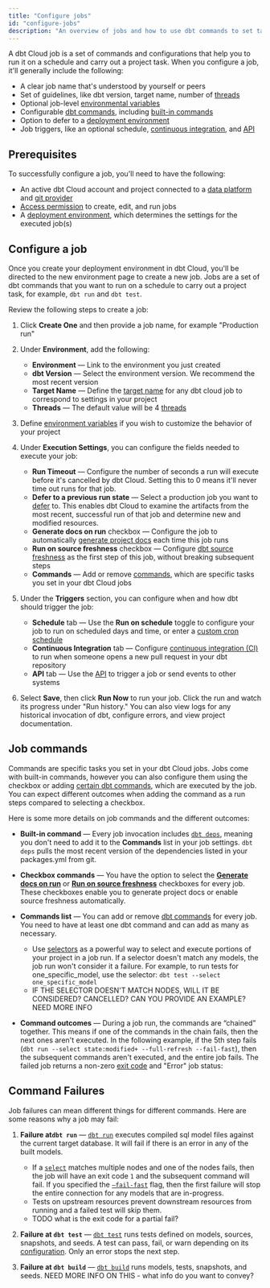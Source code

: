 ```yaml
---
title: "Configure jobs"
id: "configure-jobs"
description: "An overview of jobs and how to use dbt commands to set tasks for your dbt Cloud jobs."
---
```


A dbt Cloud job is a set of commands and configurations that help you to run it on a schedule and carry out a project task. When you configure a job, it'll generally include the following:

- A clear job name that's understood by yourself or peers
- Set of guidelines, like dbt version, target name, number of [threads](/docs/get-started/connection-profiles#understanding-threads)
- Optional job-level [environmental variables](/docs/build/environment-variables)
- Configurable [dbt commands](/reference/dbt-commands), including [built-in commands](#job-commands)
- Option to defer to a [deployment environment](/docs/collaborate/environments/dbt-cloud-environments#types-of-environments)
- Job triggers, like an optional schedule, [continuous integration](/docs/deploy/cloud-ci-job), and [API](/docs/dbt-cloud-apis/overview)

## Prerequisites

To successfully configure a job, you'll need to have the following:

- An active dbt Cloud account and project connected to a [data platform](/docs/get-started/connect-your-database) and [git provider](/docs/collaborate/git/connect-github)
- [Access permission](/docs/collaborate/manage-access/about-access) to create, edit, and run jobs
- A [deployment environment](/docs/collaborate/environments/dbt-cloud-environments#create-a-deployment-environment), which determines the settings for the executed job(s)

## Configure a job

Once you create your deployment environment in dbt Cloud, you'll be directed to the new environment page to create a new job. Jobs are a set of dbt commands that you want to run on a schedule to carry out a project task, for example, `dbt run` and `dbt test`.

Review the following steps to create a job:

1. Click **Create One** and then provide a job name, for example "Production run" 

2. Under **Environment**, add the following:
    * **Environment** &mdash; Link to the environment you just created
    * **dbt Version** &mdash; Select the environment version. We recommend the most recent version
    * **Target Name** &mdash; Define the [target name](/docs/build/custom-target-names) for any dbt cloud job to correspond to settings in your project
    * **Threads** &mdash; The default value will be 4 [threads](/docs/get-started/connection-profiles#understanding-threads)


3. Define [environment variables](/docs/build/environment-variables) if you wish to customize the behavior of your project

<Lightbox src ="/img/docs/dbt-cloud/using-dbt-cloud/create-new-job.jpg" title="Configuring your environment job settings"/>

4. Under **Execution Settings**, you can configure the fields needed to execute your job:

    * **Run Timeout** &mdash; Configure the number of seconds a run will execute before it's cancelled by dbt Cloud. Setting this to 0 means it'll never time out runs for that job.   
    * **Defer to a previous run state** &mdash; Select a production job you want to [defer](/docs/deploy/cloud-ci-job#deferral-and-state-comparison) to. This enables dbt Cloud to examine the artifacts from the most recent, successful run of that job and determine new and modified resources. 
    * **Generate docs on run** checkbox &mdash; Configure the job to automatically [generate project docs](/docs/collaborate/build-and-view-your-docs) each time this job runs
    * **Run on source freshness** checkbox &mdash;  Configure [dbt source freshness](/docs/deploy/source-freshness) as the first step of this job, without breaking subsequent steps
    * **Commands** &mdash; Add or remove [commands](#job-commands), which are specific tasks you set in your dbt Cloud jobs

<Lightbox src ="/img/docs/dbt-cloud/using-dbt-cloud/execution-settings.jpg" title="Configuring your execution job settings"/>

5. Under the **Triggers** section, you can configure when and how dbt should trigger the job: 

    * **Schedule** tab &mdash; Use the **Run on schedule** toggle to configure your job to run on scheduled days and time, or enter a [custom cron schedule](/docs/deploy/job-triggers)
    * **Continuous Integration** tab &mdash; Configure [continuous integration (CI)](/docs/deploy/cloud-ci-job) to run when someone opens a new pull request in your dbt repository
    * **API** tab &mdash; Use the [API](/docs/dbt-cloud-apis/overview) to trigger a job or send events to other systems

<Lightbox src ="/img/docs/dbt-cloud/using-dbt-cloud/triggers.jpg" title="Configuring your job triggers"/>

6. Select **Save**, then click **Run Now** to run your job. Click the run and watch its progress under "Run history." You can also view logs for any historical invocation of dbt, configure errors, and view project documentation. 

## Job commands

Commands are specific tasks you set in your dbt Cloud jobs.  Jobs come with built-in commands, however you can also configure them using the checkbox or adding [certain dbt commands](/reference/dbt-commands), which are executed by the job. You can expect different outcomes when adding the command as a run steps compared to selecting a checkbox. 

<Lightbox src ="/img/docs/dbt-cloud/using-dbt-cloud/job-commands.gif" title="Configuring checkbox and commands list"/>

Here is some more details on job commands and the different outcomes:

- **Built-in command** &mdash; Every job invocation includes [`dbt deps`](/reference/commands/deps), meaning you don't need to add it to the **Commands** list in your job settings. `dbt deps` pulls the most recent version of the dependencies listed in your packages.yml from git.

- **Checkbox commands** &mdash; You have the option to select the [**Generate docs on run**](/docs/collaborate/build-and-view-your-docs) or [**Run on source freshness**](/docs/deploy/source-freshness) checkboxes for every job. These checkboxes enable you to generate project docs or enable source freshness automatically. 

- **Commands list** &mdash; You can add or remove [dbt commands](/reference/dbt-commands) for every job.  You need to have at least one dbt command and can add as many as necessary.

    * Use [selectors](/reference/node-selection/syntax) as a powerful way to select and execute portions of your project in a job run. If a selector doesn't match any models, the job run won't consider it a failure. For example, to run tests for one_specific_model, use the selector: `dbt test --select one_specific_model`

     - IF THE SELECTOR DOESN'T MATCH NODES, WILL IT BE CONSIDERED? CANCELLED? CAN YOU PROVIDE AN EXAMPLE? NEED MORE INFO

- **Command outcomes** &mdash; During a job run, the commands are “chained” together. This means if one of the commands in the chain fails, then the next ones aren't executed. In the following example, if the 5th step fails (`dbt run --select state:modified+ --full-refresh --fail-fast`), then the subsequent commands aren't executed, and the entire job fails. The failed job returns a non-zero [exit code](https://docs.getdbt.com/reference/exit-codes) and "Error" job status:

    <Lightbox src ="/img/docs/dbt-cloud/using-dbt-cloud/skipped-jobs.jpg" title="An errored dbt Cloud job"/>

## Command Failures

Job failures can mean different things for different commands. Here are some reasons why a job may fail:

1. **Failure at`dbt run`** &mdash; [`dbt run`](/reference/commands/run) executes compiled sql model files against the current target database. It will fail if there is an error in any of the built models. 
    - If a [`select`](/reference/node-selection/set-operators) matches multiple nodes and one of the nodes fails, then the job will have an exit code `1` and the subsequent command will fail. If you specified the [`—fail-fast`](/reference/global-configs#failing-fast) flag, then the first failure will stop the entire connection for any models that are in-progress.  
    - Tests on upstream resources prevent downstream resources from running and a failed test will skip them.
    - TODO what is the exit code for a partial fail?

2. **Failure at `dbt test`** &mdash;  [`dbt test`](/reference/commands/test) runs tests defined on models, sources, snapshots, and seeds. A test can pass, fail, or warn depending on its [configuration](/reference/test-configs). Only an error stops the next step. 

3. **Failure at `dbt build`** &mdash; [`dbt build`](/reference/commands/build) runs models, tests, snapshots, and seeds. NEED MORE INFO ON THIS - what info do you want to convey? 